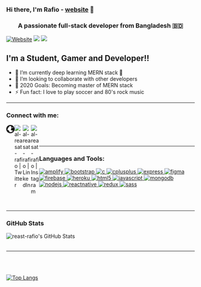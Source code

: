 ### Hi there, I'm Rafio - [website] 👋

<h3 align="center">A passionate full-stack developer from Bangladesh 🇧🇩</h3>

[![Website](https://img.shields.io/website?label=al-reasat-rafio.com&style=for-the-badge&url=https%3A%2F%2Fcodestackr.com)](https://al-reasat-rafio.netlify.app/)
[<img src="https://img.shields.io/badge/messenger-00B2FF?&style=for-the-badge&logo=messenger&logoColor=white" />][messenger]
[<img src="https://img.shields.io/badge/gmail-D14836?&style=for-the-badge&logo=gmail&logoColor=white" />][gmail]

</img>

## I'm a Student, Gamer and Developer!!

-  🌱 I’m currently deep learning MERN stack 🤣
-  👯 I’m looking to collaborate with other developers
-  🥅 2020 Goals: Becoming master of MERN stack
-  ⚡ Fun fact: I love to play soccer and 80's rock music

---

### Connect with me:

[<img align="left" alt="al-reasat-rafio.com" width="22px" src="https://raw.githubusercontent.com/iconic/open-iconic/master/svg/globe.svg" />][website]
[<img align="left" alt="al-reasat-rafio | Twitter" width="22px" src="https://cdn.jsdelivr.net/npm/simple-icons@v3/icons/twitter.svg" />][twitter]
[<img align="left" alt="al-reasat-rafio | LinkedIn" width="22px" src="https://cdn.jsdelivr.net/npm/simple-icons@v3/icons/linkedin.svg" />][linkedin]
[<img align="left" alt="al-reasat-rafio | Instagram" width="22px" src="https://cdn.jsdelivr.net/npm/simple-icons@v3/icons/instagram.svg" />][instagram]

## <br />

---

### Languages and Tools:

<p align="left"> <a href="https://aws.amazon.com/amplify/" target="_blank"> <img src="https://docs.amplify.aws/assets/logo-dark.svg" alt="amplify" width="40" height="40"/> </a> <a href="https://getbootstrap.com" target="_blank"> <img src="https://devicons.github.io/devicon/devicon.git/icons/bootstrap/bootstrap-plain.svg" alt="bootstrap" width="40" height="40"/> </a> <a href="https://www.cprogramming.com/" target="_blank"> <img src="https://devicons.github.io/devicon/devicon.git/icons/c/c-original.svg" alt="c" width="40" height="40"/> </a> <a href="https://www.w3schools.com/cpp/" target="_blank"> <img src="https://devicons.github.io/devicon/devicon.git/icons/cplusplus/cplusplus-original.svg" alt="cplusplus" width="40" height="40"/> </a> <a href="https://expressjs.com" target="_blank"> <img src="https://devicons.github.io/devicon/devicon.git/icons/express/express-original-wordmark.svg" alt="express" width="40" height="40"/> </a> <a href="https://www.figma.com/" target="_blank"> <img src="https://www.vectorlogo.zone/logos/figma/figma-icon.svg" alt="figma" width="40" height="40"/> </a> <a href="https://firebase.google.com/" target="_blank"> <img src="https://www.vectorlogo.zone/logos/firebase/firebase-icon.svg" alt="firebase" width="40" height="40"/> </a> <a href="https://heroku.com" target="_blank"> <img src="https://www.vectorlogo.zone/logos/heroku/heroku-icon.svg" alt="heroku" width="40" height="40"/> </a> <a href="https://www.w3.org/html/" target="_blank"> <img src="https://devicons.github.io/devicon/devicon.git/icons/html5/html5-original-wordmark.svg" alt="html5" width="40" height="40"/> </a> <a href="https://developer.mozilla.org/en-US/docs/Web/JavaScript" target="_blank"> <img src="https://devicons.github.io/devicon/devicon.git/icons/javascript/javascript-original.svg" alt="javascript" width="40" height="40"/> </a> <a href="https://www.mongodb.com/" target="_blank"> <img src="https://devicons.github.io/devicon/devicon.git/icons/mongodb/mongodb-original-wordmark.svg" alt="mongodb" width="40" height="40"/> </a> <a href="https://nodejs.org" target="_blank"> <img src="https://devicons.github.io/devicon/devicon.git/icons/nodejs/nodejs-original-wordmark.svg" alt="nodejs" width="40" height="40"/> </a> <a href="https://reactnative.dev/" target="_blank"> <img src="https://reactnative.dev/img/header_logo.svg" alt="reactnative" width="40" height="40"/> </a> <a href="https://redux.js.org" target="_blank"> <img src="https://devicons.github.io/devicon/devicon.git/icons/redux/redux-original.svg" alt="redux" width="40" height="40"/> </a> <a href="https://sass-lang.com" target="_blank"> <img src="https://devicons.github.io/devicon/devicon.git/icons/sass/sass-original.svg" alt="sass" width="40" height="40"/> </a> </p>

<br />
<br />

---

### GitHub Stats

  <img align="left" alt="reast-rafio's GitHub Stats" src="https://github-readme-stats.codestackr.vercel.app/api?username=reasat-rafio&show_icons=true&hide_border=true&theme=tokyonight" />

<br/>
<br/>

---

<br/>
<br/>

[![Top Langs](https://github-readme-stats.vercel.app/api/top-langs/?username=reasat-rafio&layout=compact)](https://github.com/reasat-rafio/github-readme-stats)

[website]: https://al-reasat-rafio.netlify.app
[twitter]: https://twitter.com/ar_rafffio
[instagram]: https://www.instagram.com/reasat_rafio
[linkedin]: https://www.linkedin.com/in/al-reasat-rafio-594718194
[messenger]: https://www.facebook.com/messages/t/alreasat.rafio
[gmail]: <a href="mailto: al.rafio@gmail.com " />
